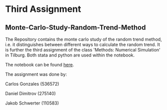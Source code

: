 # Third Assignment

## Monte-Carlo-Study-Random-Trend-Method

The Repository contains the monte carlo study of the random trend method, i.e. it distinguishes between different ways to calculate the random trend. It is further the third assignment of the class 'Methods: Numerical Simulation' in Tilburg. Both stata and python are used within the notebook.

The notebook can be found [here](https://github.com/jaschwer/Third_Assignment/blob/master/Third_Assignment.ipynb).

The assignment was done by:

Carlos Gonzales (536572)

Daniel Dimitrov (275140)

Jakob Schwerter (110583) 
